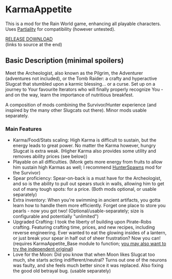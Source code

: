 # KarmaAppetite  
  
This is a mod for the Rain World game, enhancing all playable characters.  
Uses [Partiality](https://github.com/PartialityModding/PartialityLauncher) for compatibility (however untested).  
  
[RELEASE DOWNLOAD](https://github.com/Dark-Gran/KarmaAppetite/releases/tag/1.0)  
(links to source at the end)  
  
## Basic Description (minimal spoilers)  
  
Meet the Archeologist, also known as the Pilgrim, the Adventurer (adventures not included), or the Tomb Raider: a crafty and hyperactive Slugcat that stumbled upon a karmic blessing... or a curse. Set up on a journey to Your favourite Iterators who will finally properly recognize You - and on the way, learn the importance of nutritious breakfest.  
  
A composition of mods combining the Survivor/Hunter experience (and inspired by the many other Slugcats out there). Minor mods usable separately.  
  
### Main Features  
- Karma/Food/Stats scaling: High Karma is difficult to sustain, but the energy leads to great power. No matter the Karma however, hungry Slugcat is extra weak. (Higher Karma also provides some utility and removes ability prices (see below))
- Playable on all difficulties. (Monk gets more energy from fruits to allow him sustain high Karmas as well; I recommend [HunterSpawns](https://drive.google.com/file/d/1VlO82XQMyXaY79xhIF2rRuiWxUYStPFu/view) mod for the Survivor)  
- Spear proficiency: Spear-on-back is a must have for the Archeologist, and so is the ability to pull out spears stuck in walls, allowing him to get out of many tough spots: for a price. (Both mods optional, or usable separately)  
- Extra inventory: When you're swimming in ancient artifacts, you gotta learn how to handle them more efficiently. Forget one place to store you pearls - now you got two! (Optional/usable-separately; size is configurable and potentially "unlimited")  
- Upgraded Crafting: I took the liberty of building upon Pirate-Robs crafting. Featuring crafting time, prices, and new recipes, including reverse engineering. Ever wanted to eat the glowing insides of a lantern, or just break your spear in half out of sheer frustration? Now you can! (requires KarmaAppetite_Base module to function; [you may also want to try the independent original](https://drive.google.com/file/d/1Ncw1LacgQ2BIFJdovaphjtJKiaqBlaBs/view))  
- Love for the Moon: Did you know that when Moon likes Slugcat too much, she starts acting indifferent/neutral? Turns out one of the neurons was faulty, and she feels much better since it was replaced. Also fixing the good old betrayal bug. (usable separately)  
